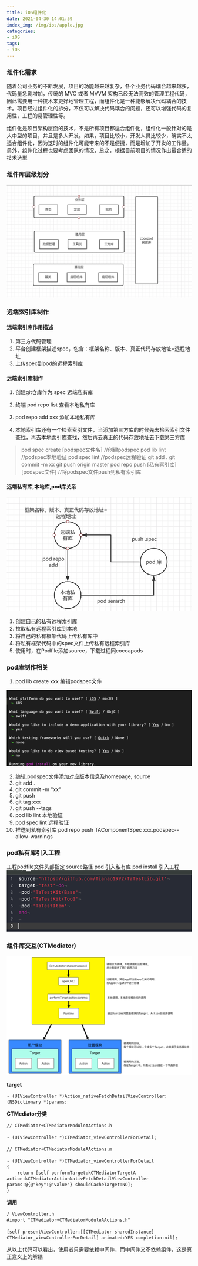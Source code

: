 ```yaml
---
title: iOS组件化
date: 2021-04-30 14:01:59
index_img: /img/ios/apple.jpg
categories:
- iOS
tags:
- iOS
---
```

### 组件化需求
随着公司业务的不断发展，项目的功能越来越复杂，各个业务代码耦合越来越多，代码量急剧增加，传统的 MVC 或者 MVVM 架构已经无法高效的管理工程代码，因此需要用一种技术来更好地管理工程，而组件化是一种能够解决代码耦合的技术。项目经过组件化的拆分，不仅可以解决代码耦合的问题，还可以增强代码的复用性，工程的易管理性等。

组件化是项目架构层面的技术，不是所有项目都适合组件化，组件化一般针对的是大中型的项目，并且是多人开发。如果，项目比较小，开发人员比较少，确实不太适合组件化，因为这时的组件化可能带来的不是便捷，而是增加了开发的工作量。另外，组件化过程也要考虑团队的情况，总之，根据目前项目的情况作出最合适的技术选型

### 组件库层级划分

![](/img/ios/component/ceji.png)

### 远端索引库制作

#### 远端索引库作用描述 
1. 第三方代码管理 
2. 平台创建框架描述spec，包含：框架名称、版本、真正代码存放地址=远程地址 
3. 上传spec到pod的远程索引库

#### 远端索引库制作

1. 创建git仓库作为.spec 远端私有库

2. 终端 pod repo list 查看本地私有库

3. pod repo add xxx 添加本地私有库

4. 本地索引库还有一个检索索引文件，当添加第三方库的时候先去检索索引文件查找，再去本地索引库查找，然后再去真正的代码存放地址去下载第三方库

> pod spec create [podspec文件名]   //创建podspec
> pod lib lint    //podspec本地验证
> pod spec lint     //podspec远程验证
> git add .
> git commit -m xx
> git push origin master
> pod repo push [私有索引库]  [podspec文件]    //将podspec文件push到私有索引库


####  远端私有库,本地库,pod库关系

![](/img/ios/component/podlib.png)

1. 创建自己的私有远程索引库
2. 拉取私有远程索引库到本地
3. 将自己的私有框架代码上传私有库中
4. 将私有框架代码中的spec文件上传私有远程索引库
5. 使用时，在Podfile添加source，下载过程同cocoapods


### pod库制作相关
1.  pod lib create xxx 编辑podspec文件

![](/img/ios/component/podcreate.png)

2. 编辑.podspec文件添加对应版本信息及homepage, source 
3. git add .
4. git commit -m "xx"
5. git push 
6. git tag xxx
7. git push --tags
8. pod lib lint  本地验证
9. pod spec lint 远程验证
10. 推送到私有索引库 pod repo push TAComponentSpec xxx.podspec--allow-warnings

### pod私有库引入工程

工程podfile文件头部指定 source路径 pod 引入私有库 pod install 引入工程
![](/img/ios/component/source.png)


### 组件库交互(CTMediator)

![](/img/ios/component/ctMediat.png)

**target**


```
- (UIViewController *)Action_nativeFetchDetailViewController:(NSDictionary *)params;
```

**CTMediator分类**
```
// CTMediator+CTMediatorModuleAActions.h

- (UIViewController *)CTMediator_viewControllerForDetail;

// CTMediator+CTMediatorModuleAActions.m

- (UIViewController *)CTMediator_viewControllerForDetail
{
	return [self performTarget:kCTMediatorTargetA action:kCTMediatorActionNativFetchDetailViewController params:@{@"key":@"value"} shouldCacheTarget:NO];
}
```

**调用**

```
/ ViewController.h
#import "CTMediator+CTMediatorModuleAActions.h"

[self presentViewController:[[CTMediator sharedInstance] CTMediator_viewControllerForDetail] animated:YES completion:nil];

```
从以上代码可以看出，使用者只需要依赖中间件，而中间件又不依赖组件，这是真正意义上的解耦






